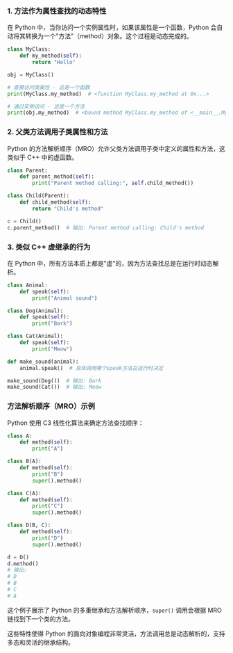 ### 1. 方法作为属性查找的动态特性

在 Python 中，当你访问一个实例属性时，如果该属性是一个函数，Python 会自动将其转换为一个"方法"（method）对象。这个过程是动态完成的。

```python
class MyClass:
    def my_method(self):
        return "Hello"

obj = MyClass()

# 直接访问类属性 - 这是一个函数
print(MyClass.my_method)  # <function MyClass.my_method at 0x...>

# 通过实例访问 - 这是一个方法
print(obj.my_method)  # <bound method MyClass.my_method of <__main__.MyClass object at 0x...>>
```

### 2. 父类方法调用子类属性和方法

Python 的方法解析顺序（MRO）允许父类方法调用子类中定义的属性和方法，这类似于 C++ 中的虚函数。

```python
class Parent:
    def parent_method(self):
        print("Parent method calling:", self.child_method())

class Child(Parent):
    def child_method(self):
        return "Child's method"

c = Child()
c.parent_method()  # 输出: Parent method calling: Child's method
```

### 3. 类似 C++ 虚继承的行为

在 Python 中，所有方法本质上都是"虚"的，因为方法查找总是在运行时动态解析。

```python
class Animal:
    def speak(self):
        print("Animal sound")

class Dog(Animal):
    def speak(self):
        print("Bark")

class Cat(Animal):
    def speak(self):
        print("Meow")

def make_sound(animal):
    animal.speak()  # 具体调用哪个speak方法在运行时决定

make_sound(Dog())  # 输出: Bark
make_sound(Cat())  # 输出: Meow
```

### 方法解析顺序（MRO）示例

Python 使用 C3 线性化算法来确定方法查找顺序：

```python
class A:
    def method(self):
        print("A")

class B(A):
    def method(self):
        print("B")
        super().method()

class C(A):
    def method(self):
        print("C")
        super().method()

class D(B, C):
    def method(self):
        print("D")
        super().method()

d = D()
d.method()
# 输出:
# D
# B
# C
# A
```

这个例子展示了 Python 的多重继承和方法解析顺序，`super()` 调用会根据 MRO 链找到下一个类的方法。

这些特性使得 Python 的面向对象编程非常灵活，方法调用总是动态解析的，支持多态和灵活的继承结构。